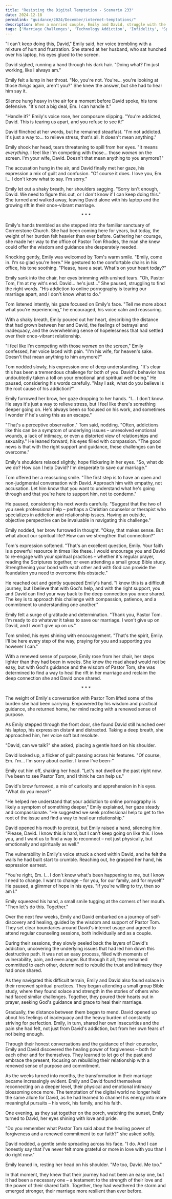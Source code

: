 ```yaml
---
title: "Resisting the Digital Temptation - Scenario 233"
date: 2024-12-18
permalink: "guidance/2024/December/internet-temptations/"
description: When a married couple, Emily and David, struggle with the husband's growing obsession with online pornography, they seek the wisdom and counsel of Pastor Tom Rhodes to help them navigate the moral and emotional turmoil threatening their relationship and faith.
tags: ['Marriage Challenges', 'Technology Addiction', 'Infidelity', 'Spiritual Guidance', 'Moral Dilemmas']
---
```

"I can't keep doing this, David," Emily said, her voice trembling with a mixture of hurt and frustration. She stared at her husband, who sat hunched over his laptop, his eyes glued to the screen.

David sighed, running a hand through his dark hair. "Doing what? I'm just working, like I always am."

Emily felt a lump in her throat. "No, you're not. You're... you're looking at those _things_ again, aren't you?" She knew the answer, but she had to hear him say it.

Silence hung heavy in the air for a moment before David spoke, his tone defensive. "It's not a big deal, Em. I can handle it."

"Handle it?" Emily's voice rose, her composure slipping. "You're addicted, David. This is tearing us apart, and you refuse to see it!"

David flinched at her words, but he remained steadfast. "I'm not addicted. It's just a way to... to relieve stress, that's all. It doesn't mean anything."

Emily shook her head, tears threatening to spill from her eyes. "It means _everything_. I feel like I'm competing with those... those _women_ on the screen. I'm your wife, David. Doesn't that mean anything to you anymore?"

The accusation hung in the air, and David finally met her gaze, his expression a mix of guilt and confusion. "Of course it does. I love you, Em. I... I don't know what to say. I'm sorry."

Emily let out a shaky breath, her shoulders sagging. "Sorry isn't enough, David. We need to figure this out, or I don't know if I can keep doing this." She turned and walked away, leaving David alone with his laptop and the growing rift in their once-vibrant marriage.

<center>* * *</center>

Emily's hands trembled as she stepped into the familiar sanctuary of Cornerstone Church. She had been coming here for years, but today, the weight of her burden felt heavier than ever before. Gathering her courage, she made her way to the office of Pastor Tom Rhodes, the man she knew could offer the wisdom and guidance she desperately needed.

Knocking gently, Emily was welcomed by Tom's warm smile. "Emily, come in. I'm so glad you're here." He gestured to the comfortable chairs in his office, his tone soothing. "Please, have a seat. What's on your heart today?"

Emily sank into the chair, her eyes brimming with unshed tears. "Oh, Pastor Tom, I'm at my wit's end. David... he's just..." She paused, struggling to find the right words. "His addiction to online pornography is tearing our marriage apart, and I don't know what to do."

Tom listened intently, his gaze focused on Emily's face. "Tell me more about what you're experiencing," he encouraged, his voice calm and reassuring.

With a shaky breath, Emily poured out her heart, describing the distance that had grown between her and David, the feelings of betrayal and inadequacy, and the overwhelming sense of hopelessness that had settled over their once-vibrant relationship.

"I feel like I'm competing with those _women_ on the screen," Emily confessed, her voice laced with pain. "I'm his wife, for heaven's sake. Doesn't that mean anything to him anymore?"

Tom nodded slowly, his expression one of deep understanding. "It's clear this has been a tremendous challenge for both of you. David's behavior has undoubtedly taken a toll on your emotional and spiritual well-being." He paused, considering his words carefully. "May I ask, what do you believe is the root cause of his addiction?"

Emily furrowed her brow, her gaze dropping to her hands. "I... I don't know. He says it's just a way to relieve stress, but I feel like there's something deeper going on. He's always been so focused on his work, and sometimes I wonder if he's using this as an escape."

"That's a perceptive observation," Tom said, nodding. "Often, addictions like this can be a symptom of underlying issues – unresolved emotional wounds, a lack of intimacy, or even a distorted view of relationships and sexuality." He leaned forward, his eyes filled with compassion. "The good news is that with the right support and guidance, these challenges can be overcome."

Emily's shoulders relaxed slightly, hope flickering in her eyes. "So, what do we do? How can I help David? I'm desperate to save our marriage."

Tom offered her a reassuring smile. "The first step is to have an open and non-judgmental conversation with David. Approach him with empathy, not accusation. Let him know that you want to understand what he's going through and that you're here to support him, not to condemn."

He paused, considering his next words carefully. "Suggest that the two of you seek professional help – perhaps a Christian counselor or therapist who specializes in addiction and relationship issues. Having an outside, objective perspective can be invaluable in navigating this challenge."

Emily nodded, her brow furrowed in thought. "Okay, that makes sense. But what about our spiritual life? How can we strengthen that connection?"

Tom's expression softened. "That's an excellent question, Emily. Your faith is a powerful resource in times like these. I would encourage you and David to re-engage with your spiritual practices – whether it's regular prayer, reading the Scriptures together, or even attending a small group Bible study. Strengthening your bond with each other and with God can provide the foundation you need to overcome this obstacle."

He reached out and gently squeezed Emily's hand. "I know this is a difficult journey, but I believe that with God's help, and with the right support, you and David can find your way back to the deep connection you once shared. The key is to approach this challenge with compassion, patience, and a commitment to understanding one another."

Emily felt a surge of gratitude and determination. "Thank you, Pastor Tom. I'm ready to do whatever it takes to save our marriage. I won't give up on David, and I won't give up on us."

Tom smiled, his eyes shining with encouragement. "That's the spirit, Emily. I'll be here every step of the way, praying for you and supporting you however I can."

With a renewed sense of purpose, Emily rose from her chair, her steps lighter than they had been in weeks. She knew the road ahead would not be easy, but with God's guidance and the wisdom of Pastor Tom, she was determined to find a way to heal the rift in her marriage and reclaim the deep connection she and David once shared.

<center>* * *</center>

The weight of Emily's conversation with Pastor Tom lifted some of the burden she had been carrying. Empowered by his wisdom and practical guidance, she returned home, her mind racing with a renewed sense of purpose.

As Emily stepped through the front door, she found David still hunched over his laptop, his expression distant and distracted. Taking a deep breath, she approached him, her voice soft but resolute.

"David, can we talk?" she asked, placing a gentle hand on his shoulder.

David looked up, a flicker of guilt passing across his features. "Of course, Em. I'm... I'm sorry about earlier. I know I've been-"

Emily cut him off, shaking her head. "Let's not dwell on the past right now. I've been to see Pastor Tom, and I think he can help us."

David's brow furrowed, a mix of curiosity and apprehension in his eyes. "What do you mean?"

"He helped me understand that your addiction to online pornography is likely a symptom of something deeper," Emily explained, her gaze steady and compassionate. "He suggested we seek professional help to get to the root of the issue and find a way to heal our relationship."

David opened his mouth to protest, but Emily raised a hand, silencing him. "Please, David. I know this is hard, but I can't keep going on like this. I love you, and I want us to find a way to reconnect – not just physically, but emotionally and spiritually as well."

The vulnerability in Emily's voice struck a chord within David, and he felt the walls he had built start to crumble. Reaching out, he grasped her hand, his expression earnest.

"You're right, Em. I... I don't know what's been happening to me, but I know I need to change. I want to change – for you, for our family, and for myself." He paused, a glimmer of hope in his eyes. "If you're willing to try, then so am I."

Emily squeezed his hand, a small smile tugging at the corners of her mouth. "Then let's do this. Together."

Over the next few weeks, Emily and David embarked on a journey of self-discovery and healing, guided by the wisdom and support of Pastor Tom. They set clear boundaries around David's internet usage and agreed to attend regular counseling sessions, both individually and as a couple.

During their sessions, they slowly peeled back the layers of David's addiction, uncovering the underlying issues that had led him down this destructive path. It was not an easy process, filled with moments of vulnerability, pain, and even anger. But through it all, they remained committed to each other, determined to rebuild the trust and intimacy they had once shared.

As they navigated this difficult terrain, Emily and David also found solace in their renewed spiritual practices. They began attending a small group Bible study, where they found solace and strength in the stories of others who had faced similar challenges. Together, they poured their hearts out in prayer, seeking God's guidance and grace to heal their marriage.

Gradually, the distance between them began to mend. David opened up about his feelings of inadequacy and the heavy burden of constantly striving for perfection. Emily, in turn, shared her own insecurities and the pain she had felt, not just from David's addiction, but from her own fears of not being enough.

Through their honest conversations and the guidance of their counselor, Emily and David discovered the healing power of forgiveness – both for each other and for themselves. They learned to let go of the past and embrace the present, focusing on rebuilding their relationship with a renewed sense of purpose and commitment.

As the weeks turned into months, the transformation in their marriage became increasingly evident. Emily and David found themselves reconnecting on a deeper level, their physical and emotional intimacy blossoming once more. The temptation of the digital world no longer held the same allure for David, as he had learned to channel his energy into more meaningful pursuits – his work, his family, and his faith.

One evening, as they sat together on the porch, watching the sunset, Emily turned to David, her eyes shining with love and pride.

"Do you remember what Pastor Tom said about the healing power of forgiveness and a renewed commitment to our faith?" she asked softly.

David nodded, a gentle smile spreading across his face. "I do. And I can honestly say that I've never felt more grateful or more in love with you than I do right now."

Emily leaned in, resting her head on his shoulder. "Me too, David. Me too."

In that moment, they knew that their journey had not been an easy one, but it had been a necessary one – a testament to the strength of their love and the power of their shared faith. Together, they had weathered the storm and emerged stronger, their marriage more resilient than ever before.

